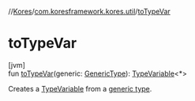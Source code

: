 //[Kores](../../index.md)/[com.koresframework.kores.util](index.md)/[toTypeVar](to-type-var.md)

# toTypeVar

[jvm]\
fun [toTypeVar](to-type-var.md)(generic: [GenericType](../com.koresframework.kores.type/-generic-type/index.md)): [TypeVariable](https://docs.oracle.com/javase/8/docs/api/java/lang/reflect/TypeVariable.html)<*>

Creates a [TypeVariable](https://docs.oracle.com/javase/8/docs/api/java/lang/reflect/TypeVariable.html) from a [generic type](to-type-var.md).

